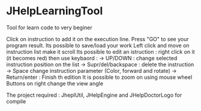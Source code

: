 # JHelpLearningTool
Tool for learn code to very beginer

Click on instruction to add it on the execution line. Press "GO" to see your program result.
Its possible to save/load your work
Left click and move on instruction list make it scroll
Its possible to edit an istruction : right click on it (it becomes red) then use keybaord :
-> UP/DOWN : change selected instruction position on the list
-> Supr/del/backspace : delete the instruction
-> Space change instruction parameter (Color, forward and rotate)
-> Return/enter : Finish th edition
It is possible to zoom on using mouse wheel
Buttons on right change the view angle

The project required : JheplUtil, JHelpEngine and JHelpDoctorLogo for compile
